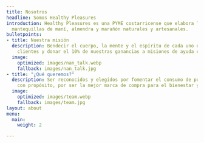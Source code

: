 ```yaml
---
title: Nosotros
headline: Somos Healthy Pleasures
introduction: Healthy Pleasures es una PYME costarricense que elabora las mejores
  mantequillas de maní, almendra y marañón naturales y artesanales.
bulletpoints:
- title: Nuestra misión
  description: Bendecir el cuerpo, la mente y el espíritu de cada uno de nuestros
    clientes y donar el 10% de nuestras ganancias a misiones de ayuda cristiana.
  image:
    optimized: images/nan_talk.webp
    fallback: images/nan_talk.jpg
- title: "¿Qué queremos?"
  description: Ser reconocidos y elegidos por fomentar el consumo de productos alimenticios
    con propósito, por ser la mejor marca de compra para el bienestar y para ayudar.
  image:
    optimized: images/team.webp
    fallback: images/team.jpg
layout: about
menu:
  main:
    weight: 2

---
```

